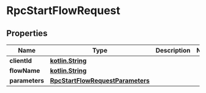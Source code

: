 # RpcStartFlowRequest

## Properties
Name | Type | Description | Notes
------------ | ------------- | ------------- | -------------
**clientId** | [**kotlin.String**](.md) |  | 
**flowName** | [**kotlin.String**](.md) |  | 
**parameters** | [**RpcStartFlowRequestParameters**](RpcStartFlowRequestParameters.md) |  | 
